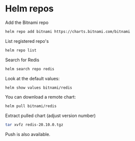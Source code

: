 # Helm repos

Add the Bitnami repo
```sh
helm repo add bitnami https://charts.bitnami.com/bitnami
```

List registered repo's
```sh
helm repo list
```

Search for Redis
```sh
helm search repo redis
```

Look at the default values:
```sh
helm show values bitnami/redis
```

You can download a remote chart:
```sh
helm pull bitnami/redis
```

Extract pulled chart (adjust version number)
```sh
tar xvfz redis-20.10.0.tgz
```

Push is also available.